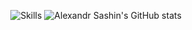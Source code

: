 <p align="center">
  <img src="https://github-readme-stats.vercel.app/api/top-langs/?username=alexandrsashin" alt="Skills">
  <img src="https://github-readme-stats.vercel.app/api?username=alexandrsashin&count_private=true" alt="Alexandr Sashin's GitHub stats">
</p>

